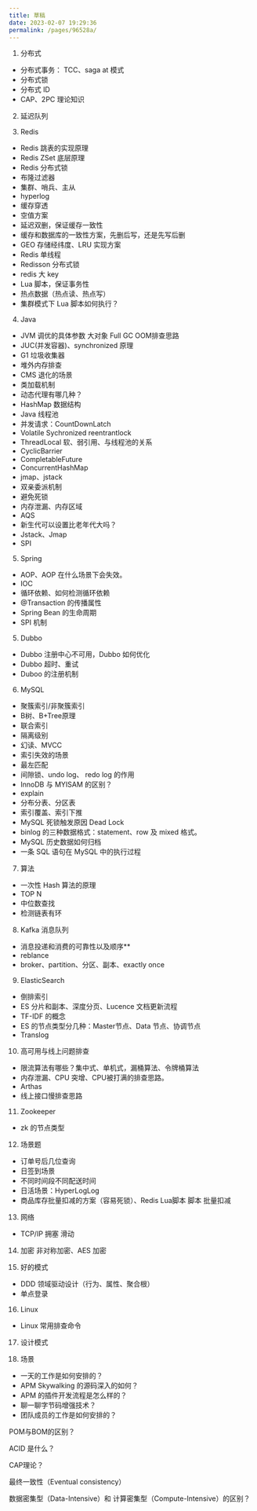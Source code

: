 ```yaml
---
title: 草稿
date: 2023-02-07 19:29:36
permalink: /pages/96528a/
---
```

1. 分布式
- 分布式事务： TCC、saga at 模式
- 分布式锁
- 分布式 ID
- CAP、2PC 理论知识

2. 延迟队列

3. Redis
- Redis 跳表的实现原理
- Redis ZSet 底层原理
- Redis 分布式锁
- 布隆过滤器
- 集群、哨兵、主从
- hyperlog
- 缓存穿透
- 空值方案
- 延迟双删，保证缓存一致性
- 缓存和数据库的一致性方案，先删后写，还是先写后删
- GEO 存储经纬度、LRU 实现方案
- Redis 单线程
- Redisson 分布式锁
- redis 大 key
- Lua 脚本，保证事务性
- 热点数据（热点读、热点写）
- 集群模式下 Lua 脚本如何执行？



4. Java 
- JVM 调优的具体参数   大对象    Full GC   OOM排查思路
- JUC(并发容器)、synchronized 原理
- G1 垃圾收集器
- 堆外内存排查
- CMS 退化的场景
- 类加载机制
- 动态代理有哪几种？
- HashMap 数据结构
- Java 线程池
- 并发请求：CountDownLatch
- Volatile Sychronized reentrantlock
- ThreadLocal  软、弱引用、与线程池的关系
- CyclicBarrier
- CompletableFuture
- ConcurrentHashMap
- jmap、jstack
- 双亲委派机制
- 避免死锁
- 内存泄漏、内存区域
- AQS
- 新生代可以设置比老年代大吗？
- Jstack、Jmap
- SPI



5. Spring
- AOP、AOP 在什么场景下会失效。
- IOC
- 循环依赖、如何检测循环依赖
- @Transaction 的传播属性
- Spring Bean 的生命周期
- SPI 机制



5. Dubbo
- Dubbo 注册中心不可用，Dubbo 如何优化
- Dubbo 超时、重试
- Duboo 的注册机制

6. MySQL
- 聚簇索引/非聚簇索引
- B树、B+Tree原理
- 联合索引
- 隔离级别
- 幻读、MVCC
- 索引失效的场景
- 最左匹配
- 间隙锁、undo log、 redo log 的作用
- InnoDB 与 MYISAM 的区别？
- explain
- 分布分表、分区表
- 索引覆盖、索引下推
- MySQL 死锁触发原因 Dead Lock
- binlog 的三种数据格式：statement、row 及 mixed 格式。
- MySQL 历史数据如何归档
- 一条 SQL 语句在 MySQL 中的执行过程





7. 算法
- 一次性 Hash 算法的原理
- TOP N
- 中位数查找
- 检测链表有环


8. Kafka 消息队列
- 消息投递和消费的可靠性以及顺序**
- reblance
- broker、partition、分区、副本、exactly once



9. ElasticSearch
- 倒排索引
- ES 分片和副本、深度分页、Lucence 文档更新流程
- TF-IDF 的概念
- ES 的节点类型分几种：Master节点、Data 节点、协调节点
- Translog



10. 高可用与线上问题排查
- 限流算法有哪些？集中式、单机式，漏桶算法、令牌桶算法
- 内存泄漏、CPU 突增、CPU被打满的排查思路。
- Arthas
- 线上接口慢排查思路


11. Zookeeper
- zk 的节点类型

12. 场景题
- 订单号后几位查询
- 日签到场景
- 不同时间段不同配送时间
- 日活场景：HyperLogLog
- 商品库存批量扣减的方案（容易死锁）、Redis Lua脚本 脚本 批量扣减


13. 网络
- TCP/IP 拥塞 滑动


14. 加密
非对称加密、AES 加密

15. 好的模式
- DDD 领域驱动设计（行为、属性、聚合根）
- 单点登录


16. Linux
- Linux 常用排查命令

17. 设计模式

18. 场景
- 一天的工作是如何安排的？
- APM Skywalking 的源码深入的如何？
- APM 的插件开发流程是怎么样的？
- 聊一聊字节码增强技术？
- 团队成员的工作是如何安排的？


POM与BOM的区别？

ACID 是什么？

CAP理论？

最终一致性（Eventual consistency）

数据密集型（Data-Intensive）和 计算密集型（Compute-Intensive）的区别？



